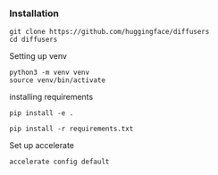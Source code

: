 ### Installation

```
git clone https://github.com/huggingface/diffusers
cd diffusers
```
Setting up venv
```
python3 -m venv venv
source venv/bin/activate
```
installing requirements
```
pip install -e .

pip install -r requirements.txt
```
Set up accelerate

```
accelerate config default
```